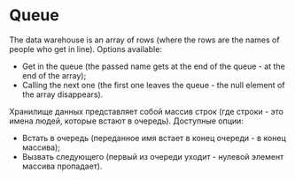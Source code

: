 # Queue

The data warehouse is an array of rows (where the rows are the names of people who get in line).
Options available:
- Get in the queue (the passed name gets at the end of the queue - at the end of the array);
- Calling the next one (the first one leaves the queue - the null element of the array disappears).

Хранилище данных представляет собой массив строк (где строки - это имена людей, которые встают в очередь).
Доступные опции:
- Встать в очередь (переданное имя встает в конец очереди - в конец массива);
- Вызвать следующего (первый из очереди уходит - нулевой элемент массива пропадает).